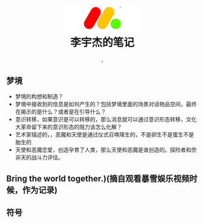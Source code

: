  <h1  align="center"> 
  <br>
  <a href="https://github.com/shuzijianzao/Spiral3D/blob/master/Picture/SHUZIJIANZAO"><img src="https://github.com/shuzijianzao/Spiral3D/blob/master/Picture/SHUZIJIANZAO.png" alt="SHUZIJIANZAO" width="200"></a>
  <br>
  李宇杰的笔记
  <br>
</h1>

<h4 align="center"><a href="http://shuzijianzao.com" target="_blank"></a>.</h4>

## 梦境
- 梦境的构想和制造？
- 梦境中接收到的信息是如何产生的？包括梦境里面的场景对话物品空间，最终在揭示的是什么？或者是在引导什么？
- 意识转移，如果意识是可以转移的，那么消息就可以通过意识形态转移，文化大革命留下来的意识形态的阻力该怎么化解？
- 艺术家描述的，，恶魔和天使是通过仪式召唤降生的，不是卵生不是蛋生不是胎生的
- 天使和恶魔恋爱，创造孕育了人类，那么天使和恶魔是谁创造的。探险者和奈非天的战斗力评估。

## Bring the world together.)(摘自观看暴雪娱乐视频时候，作为记录)

## 符号